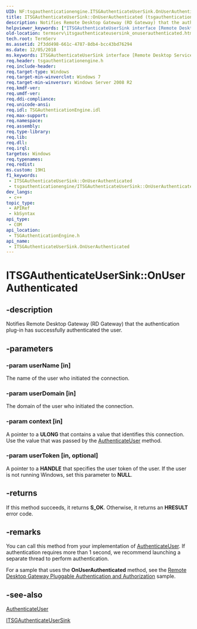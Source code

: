 ```yaml
---
UID: NF:tsgauthenticationengine.ITSGAuthenticateUserSink.OnUserAuthenticated
title: ITSGAuthenticateUserSink::OnUserAuthenticated (tsgauthenticationengine.h)
description: Notifies Remote Desktop Gateway (RD Gateway) that the authentication plug-in has successfully authenticated the user.
helpviewer_keywords: ["ITSGAuthenticateUserSink interface [Remote Desktop Services]","OnUserAuthenticated method","ITSGAuthenticateUserSink.OnUserAuthenticated","ITSGAuthenticateUserSink::OnUserAuthenticated","OnUserAuthenticated","OnUserAuthenticated method [Remote Desktop Services]","OnUserAuthenticated method [Remote Desktop Services]","ITSGAuthenticateUserSink interface","termserv.itsgauthenticateusersink_onuserauthenticated","tsgauthenticationengine/ITSGAuthenticateUserSink::OnUserAuthenticated"]
old-location: termserv\itsgauthenticateusersink_onuserauthenticated.htm
tech.root: TermServ
ms.assetid: 2f3dd498-661c-4787-8db4-bcc43bd76294
ms.date: 12/05/2018
ms.keywords: ITSGAuthenticateUserSink interface [Remote Desktop Services],OnUserAuthenticated method, ITSGAuthenticateUserSink.OnUserAuthenticated, ITSGAuthenticateUserSink::OnUserAuthenticated, OnUserAuthenticated, OnUserAuthenticated method [Remote Desktop Services], OnUserAuthenticated method [Remote Desktop Services],ITSGAuthenticateUserSink interface, termserv.itsgauthenticateusersink_onuserauthenticated, tsgauthenticationengine/ITSGAuthenticateUserSink::OnUserAuthenticated
req.header: tsgauthenticationengine.h
req.include-header: 
req.target-type: Windows
req.target-min-winverclnt: Windows 7
req.target-min-winversvr: Windows Server 2008 R2
req.kmdf-ver: 
req.umdf-ver: 
req.ddi-compliance: 
req.unicode-ansi: 
req.idl: TSGAuthenticationEngine.idl
req.max-support: 
req.namespace: 
req.assembly: 
req.type-library: 
req.lib: 
req.dll: 
req.irql: 
targetos: Windows
req.typenames: 
req.redist: 
ms.custom: 19H1
f1_keywords:
 - ITSGAuthenticateUserSink::OnUserAuthenticated
 - tsgauthenticationengine/ITSGAuthenticateUserSink::OnUserAuthenticated
dev_langs:
 - c++
topic_type:
 - APIRef
 - kbSyntax
api_type:
 - COM
api_location:
 - TSGAuthenticationEngine.h
api_name:
 - ITSGAuthenticateUserSink.OnUserAuthenticated
---
```


# ITSGAuthenticateUserSink::OnUserAuthenticated


## -description

Notifies Remote Desktop Gateway (RD Gateway) that the authentication plug-in has successfully authenticated the user.

## -parameters

### -param userName [in]

The name of the user who initiated the connection.

### -param userDomain [in]

The domain of the user who initiated the connection.

### -param context [in]

A pointer to  a <b>ULONG</b> that contains  a value that identifies this connection. Use the value that was passed by the <a href="https://docs.microsoft.com/windows/desktop/api/tsgauthenticationengine/nf-tsgauthenticationengine-itsgauthenticationengine-authenticateuser">AuthenticateUser</a> method.

### -param userToken [in, optional]

A pointer to a <b>HANDLE</b> that specifies the user token of the user. If the user is not running Windows, set this parameter to <b>NULL</b>.

## -returns

If this method succeeds, it returns <b xmlns:loc="http://microsoft.com/wdcml/l10n">S_OK</b>. Otherwise, it returns an <b xmlns:loc="http://microsoft.com/wdcml/l10n">HRESULT</b> error code.

## -remarks

You can call this method from your implementation of <a href="https://docs.microsoft.com/windows/desktop/api/tsgauthenticationengine/nf-tsgauthenticationengine-itsgauthenticationengine-authenticateuser">AuthenticateUser</a>. If authentication requires more than 1 second, we recommend launching a separate thread to perform authentication.

For a sample that uses the <b>OnUserAuthenticated</b> method, see the [Remote Desktop Gateway Pluggable Authentication and Authorization](https://github.com/microsoftarchive/msdn-code-gallery-community-m-r/tree/master/Remote%20Desktop%20Gateway%20Pluggable%20Authentication%20and%20Authorization%20Sample) sample.

## -see-also

<a href="https://docs.microsoft.com/windows/desktop/api/tsgauthenticationengine/nf-tsgauthenticationengine-itsgauthenticationengine-authenticateuser">AuthenticateUser</a>



<a href="https://docs.microsoft.com/windows/desktop/api/tsgauthenticationengine/nn-tsgauthenticationengine-itsgauthenticateusersink">ITSGAuthenticateUserSink</a>

